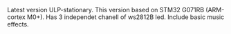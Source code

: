 Latest version ULP-stationary. This version based on STM32 G071RB (ARM-cortex M0+). Has 3 independet chanell of ws2812B led. Include basic music effects.
